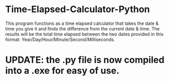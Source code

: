 ﻿# Time-Elapsed-Calculator-Python
This program functions as a time elapsed calculator that takes the date & time you give it and finds the difference from the current date & time.
The results will be the total time elapsed between the two dates provided in this format: Year/Day/Hour/Minute/Second/Milliseconds.

# UPDATE: the .py file is now compiled into a .exe for easy of use.
